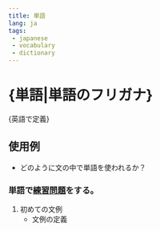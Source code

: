 ```yaml
---
title: 単語
lang: ja
tags:
 - japanese
 - vocabulary
 - dictionary
---
```

# {単語|単語のフリガナ}
{英語で定義}
## 使用例
- どのように文の中で単語を使われるか？

### 単語で[練習問題](練習問題.md)をする。
1. 初めての文例
	- 文例の定義